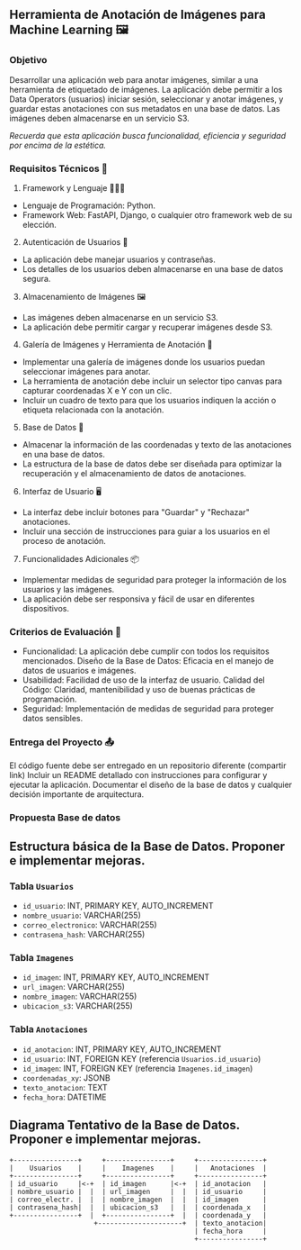 ## Herramienta de Anotación de Imágenes para Machine Learning 🖼️

### Objetivo

Desarrollar una aplicación web para anotar imágenes, similar a una herramienta de etiquetado de imágenes. La aplicación debe permitir a los Data Operators (usuarios) iniciar sesión, seleccionar y anotar imágenes, y guardar estas anotaciones con sus metadatos en una base de datos. Las imágenes deben almacenarse en un servicio S3.

*Recuerda que esta aplicación busca funcionalidad, eficiencia y seguridad por encima de la estética.*

### Requisitos Técnicos 🔩
1. Framework y Lenguaje 🧑🏻‍💻
* Lenguaje de Programación: Python.
* Framework Web: FastAPI, Django, o cualquier otro framework web de su elección.
2. Autenticación de Usuarios 🔐
* La aplicación debe manejar usuarios y contraseñas.
* Los detalles de los usuarios deben almacenarse en una base de datos segura.
3. Almacenamiento de Imágenes 🖼️
* Las imágenes deben almacenarse en un servicio S3.
* La aplicación debe permitir cargar y recuperar imágenes desde S3.
4. Galería de Imágenes y Herramienta de Anotación 🩻
* Implementar una galería de imágenes donde los usuarios puedan seleccionar imágenes para anotar.
* La herramienta de anotación debe incluir un selector tipo canvas para capturar coordenadas X e Y con un clic.
* Incluir un cuadro de texto para que los usuarios indiquen la acción o etiqueta relacionada con la anotación.

5. Base de Datos 💾
* Almacenar la información de las coordenadas y texto de las anotaciones en una base de datos.
* La estructura de la base de datos debe ser diseñada para optimizar la recuperación y el almacenamiento de datos de anotaciones.
6. Interfaz de Usuario 🖥️
* La interfaz debe incluir botones para "Guardar" y "Rechazar" anotaciones.
* Incluir una sección de instrucciones para guiar a los usuarios en el proceso de anotación.
7. Funcionalidades Adicionales 📦
* Implementar medidas de seguridad para proteger la información de los usuarios y las imágenes.
* La aplicación debe ser responsiva y fácil de usar en diferentes dispositivos.

### Criterios de Evaluación 📝


* Funcionalidad: La aplicación debe cumplir con todos los requisitos mencionados.
Diseño de la Base de Datos: Eficacia en el manejo de datos de usuarios e imágenes.
* Usabilidad: Facilidad de uso de la interfaz de usuario.
Calidad del Código: Claridad, mantenibilidad y uso de buenas prácticas de programación.
* Seguridad: Implementación de medidas de seguridad para proteger datos sensibles.

### Entrega del Proyecto 📤

El código fuente debe ser entregado en un repositorio diferente (compartir link)
Incluir un README detallado con instrucciones para configurar y ejecutar la aplicación.
Documentar el diseño de la base de datos y cualquier decisión importante de arquitectura.

### Propuesta Base de datos

## Estructura básica de la Base de Datos. Proponer e implementar mejoras.

### Tabla `Usuarios`
- `id_usuario`: INT, PRIMARY KEY, AUTO_INCREMENT
- `nombre_usuario`: VARCHAR(255)
- `correo_electronico`: VARCHAR(255)
- `contrasena_hash`: VARCHAR(255)

### Tabla `Imagenes`
- `id_imagen`: INT, PRIMARY KEY, AUTO_INCREMENT
- `url_imagen`: VARCHAR(255)
- `nombre_imagen`: VARCHAR(255)
- `ubicacion_s3`: VARCHAR(255)

### Tabla `Anotaciones`
- `id_anotacion`: INT, PRIMARY KEY, AUTO_INCREMENT
- `id_usuario`: INT, FOREIGN KEY (referencia `Usuarios.id_usuario`)
- `id_imagen`: INT, FOREIGN KEY (referencia `Imagenes.id_imagen`)
- `coordenadas_xy`: JSONB
- `texto_anotacion`: TEXT
- `fecha_hora`: DATETIME


## Diagrama Tentativo de la Base de Datos. Proponer e implementar mejoras.

```plaintext
+----------------+     +----------------+     +----------------+
|    Usuarios    |     |    Imagenes    |     |   Anotaciones  |
+----------------+     +----------------+     +----------------+
| id_usuario     |<-+  | id_imagen      |<-+  | id_anotacion   |
| nombre_usuario |  |  | url_imagen     |  |  | id_usuario     |
| correo_electr. |  |  | nombre_imagen  |  |  | id_imagen      |
| contrasena_hash|  |  | ubicacion_s3   |  |  | coordenada_x   |
+----------------+  |  +----------------+  |  | coordenada_y   |
                     +---------------------+  | texto_anotacion|
                                              | fecha_hora     |
                                              +----------------+
```

